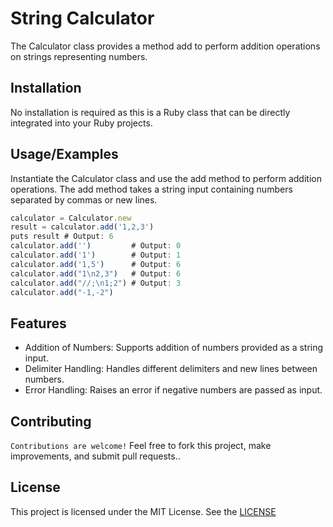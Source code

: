 
# String Calculator

The Calculator class provides a method add to perform addition operations on strings representing numbers.


## Installation

No installation is required as this is a Ruby class that can be directly integrated into your Ruby projects.
    
## Usage/Examples

Instantiate the Calculator class and use the add method to perform addition operations. The add method takes a string input containing numbers separated by commas or new lines.
```javascript
calculator = Calculator.new
result = calculator.add('1,2,3')
puts result # Output: 6
calculator.add('')         # Output: 0
calculator.add('1')        # Output: 1
calculator.add('1,5')      # Output: 6
calculator.add("1\n2,3")   # Output: 6
calculator.add("//;\n1;2") # Output: 3
calculator.add("-1,-2")
```


## Features


- Addition of Numbers: Supports addition of numbers provided as a string input.
- Delimiter Handling: Handles different delimiters and new lines between numbers.
- Error Handling: Raises an error if negative numbers are passed as input.

## Contributing

`Contributions are welcome!` Feel free to fork this project, make improvements, and submit pull requests..


## License

This project is licensed under the MIT License. See the [LICENSE](https://choosealicense.com/licenses/mit/) 
